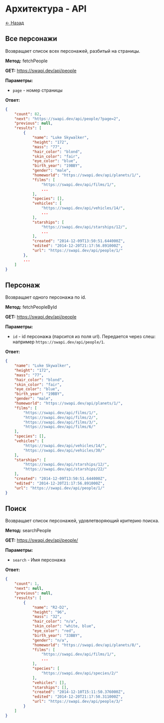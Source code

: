 # Архитектура - API

[<- Назад](/README.md)

## Все персонажи

Возвращает список всех персонажей, разбитый на страницы.

**Метод:** fetchPeople

**GET:** https://swapi.dev/api/people

**Параметры:**

- `page` - номер страницы

**Ответ:**

```json
{
    "count": 82, 
    "next": "https://swapi.dev/api/people/?page=2", 
    "previous": null, 
    "results": [
        {
            "name": "Luke Skywalker", 
            "height": "172", 
            "mass": "77", 
            "hair_color": "blond", 
            "skin_color": "fair", 
            "eye_color": "blue", 
            "birth_year": "19BBY", 
            "gender": "male", 
            "homeworld": "https://swapi.dev/api/planets/1/", 
            "films": [
                "https://swapi.dev/api/films/1/", 
                ...
            ], 
            "species": [], 
            "vehicles": [
                "https://swapi.dev/api/vehicles/14/", 
                ...
            ], 
            "starships": [
                "https://swapi.dev/api/starships/12/", 
                ...
            ], 
            "created": "2014-12-09T13:50:51.644000Z", 
            "edited": "2014-12-20T21:17:56.891000Z", 
            "url": "https://swapi.dev/api/people/1/"
        }, 
        ...
    ]
}
```

## Персонаж

Возвращает одного персонажа по id.

**Метод:** fetchPeopleById

**GET:** https://swapi.dev/api/people

**Параметры:**

- `id` - id персонажа (парсится из поля url). Передается через слеш: например `https://swapi.dev/api/people/1`.

**Ответ:**

```json
{
    "name": "Luke Skywalker", 
    "height": "172", 
    "mass": "77", 
    "hair_color": "blond", 
    "skin_color": "fair", 
    "eye_color": "blue", 
    "birth_year": "19BBY", 
    "gender": "male", 
    "homeworld": "https://swapi.dev/api/planets/1/", 
    "films": [
        "https://swapi.dev/api/films/1/", 
        "https://swapi.dev/api/films/2/", 
        "https://swapi.dev/api/films/3/", 
        "https://swapi.dev/api/films/6/"
    ], 
    "species": [], 
    "vehicles": [
        "https://swapi.dev/api/vehicles/14/", 
        "https://swapi.dev/api/vehicles/30/"
    ], 
    "starships": [
        "https://swapi.dev/api/starships/12/", 
        "https://swapi.dev/api/starships/22/"
    ], 
    "created": "2014-12-09T13:50:51.644000Z", 
    "edited": "2014-12-20T21:17:56.891000Z", 
    "url": "https://swapi.dev/api/people/1/"
}
```

## Поиск

Возвращает список персонажей, удовлетворяющий критерию поиска.

**Метод:** searchPeople

**GET:** https://swapi.dev/api/people/

**Параметры:**

- `search` - Имя персонажа

**Ответ:**

```json
{
    "count": 1, 
    "next": null, 
    "previous": null, 
    "results": [
        {
            "name": "R2-D2", 
            "height": "96", 
            "mass": "32", 
            "hair_color": "n/a", 
            "skin_color": "white, blue", 
            "eye_color": "red", 
            "birth_year": "33BBY", 
            "gender": "n/a", 
            "homeworld": "https://swapi.dev/api/planets/8/", 
            "films": [
                "https://swapi.dev/api/films/1/", 
                ...
            ], 
            "species": [
                "https://swapi.dev/api/species/2/"
            ], 
            "vehicles": [], 
            "starships": [], 
            "created": "2014-12-10T15:11:50.376000Z", 
            "edited": "2014-12-20T21:17:50.311000Z", 
            "url": "https://swapi.dev/api/people/3/"
        }
    ]
}
```